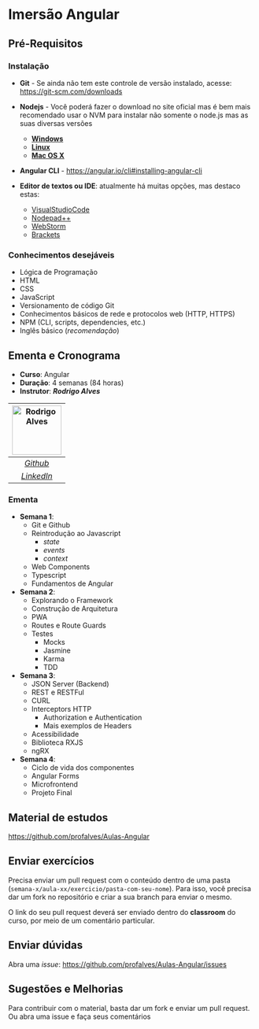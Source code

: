 # Imersão Angular

## Pré-Requisitos

### Instalação

- **Git** - Se ainda não tem este controle de versão instalado, acesse: <https://git-scm.com/downloads>

- **Nodejs** - Você poderá fazer o download no site oficial mas é bem mais recomendado usar o NVM para instalar não somente o node.js mas as suas diversas versões
  - [**Windows**](https://github.com/coreybutler/nvm-windows)
  - [**Linux**](https://github.com/nvm-sh/nvm#installing-and-updating)
  - [**Mac OS X**](https://tecadmin.net/install-nvm-macos-with-homebrew/)

- **Angular CLI** - <https://angular.io/cli#installing-angular-cli>

- **Editor de textos ou IDE**: atualmente há muitas opções, mas destaco estas:
  - [VisualStudioCode](https://code.visualstudio.com/)
  - [Nodepad++](https://notepad-plus-plus.org/)
  - [WebStorm](https://www.jetbrains.com)
  - [Brackets](https://brackets.io/)

### Conhecimentos desejáveis

- Lógica de Programação
- HTML
- CSS
- JavaScript
- Versionamento de código Git
- Conhecimentos básicos de rede e protocolos web (HTTP, HTTPS)
- NPM (CLI, scripts, dependencies, etc.)
- Inglês básico (*recomendação*)

## Ementa e Cronograma

- **Curso**: Angular
- **Duração**: 4 semanas (84 horas)
- **Instrutor**: ***Rodrigo Alves***

| [![Rodrigo Alves](https://avatars.githubusercontent.com/u/2893710)](https://github.com/profalves) |
|:--:|
| [*Github*](https://github.com/profalves) |
| [*LinkedIn*](https://www.linkedin.com/in/rodrigoalvesdev/) |

<style>
  img[alt="Rodrigo Alves"] { width: 100px; }
</style>

### Ementa

- **Semana 1**:
  - Git e Github
  - Reintrodução ao Javascript
    - *state*
    - *events*
    - *context*
  - Web Components
  - Typescript
  - Fundamentos de Angular
- **Semana 2**:
  - Explorando o Framework
  - Construção de Arquitetura
  - PWA
  - Routes e Route Guards
  - Testes
    - Mocks
    - Jasmine
    - Karma
    - TDD
- **Semana 3**:
  - JSON Server (Backend)
  - REST e RESTFul
  - CURL
  - Interceptors HTTP
    - Authorization e Authentication
    - Mais exemplos de Headers
  - Acessibilidade
  - Biblioteca RXJS
  - ngRX
- **Semana 4**:
  - Ciclo de vida dos componentes
  - Angular Forms
  - Microfrontend
  - Projeto Final

## Material de estudos

<https://github.com/profalves/Aulas-Angular>

## Enviar exercícios

Precisa enviar um pull request com o conteúdo dentro de uma pasta (`semana-x/aula-xx/exercicio/pasta-com-seu-nome`). Para isso, você precisa dar um fork no repositório e criar a sua branch para enviar o mesmo.

O link do seu pull request deverá ser enviado dentro do **classroom** do curso, por meio de um comentário particular.

## Enviar dúvidas

Abra uma *issue*: <https://github.com/profalves/Aulas-Angular/issues>

## Sugestões e Melhorias

Para contribuir com o material, basta dar um fork e enviar um pull request. Ou abra uma issue e faça seus comentários
